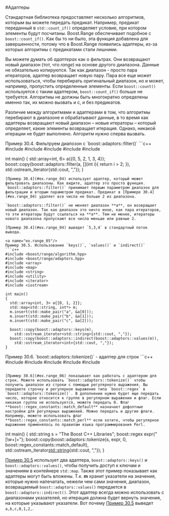 #Адаптеры

Стандартная библиотека предоставляет несколько алгоритмов, которым вы можете передать предикат. Например, предикат переданный в `std::count_if()` определяет условие, при котором элементы будут посчитаны. Boost.Range обеспечивает подобное с `boost::count_if()`. Как бы то ни было, эта функция добавлена для завершенности, потому что в Boost.Range появились адаптеры,  из-за которых алгоритмы с предикатами стали лишними.

Вы можете думать об *адаптерах* как о фильтрах. Они возвращают новый диапазон (тот, что *range*) на основе другого диапазона. Данные не обязательно копируются. Так как диапазон - просто пара итераторов, адаптер возвращает новую пару. Пара все еще может использоваться, чтобы перебирать оригинальный диапазон, но и может, например, пропустить определенные элементы. Если `boost::count()` используется с таким адаптером, `boost::count_if()` больше не требуется. Алгоритмы не должны быть многократно определены именно так, их можно вызвать и с, и без предикатов.

Различие между алгоритмами и адаптерами в том, что алгоритмы перебирают в диапазоне и обрабатывают данные, в то время как адаптеры возвращают новый диапазон – новые итераторы – который определяет, какие элементы возвращает итерация. Однако, никакой итерации не будет выполнено. Алгоритм нужно сперва вызвать.

<a name="ex.range_04"/>
Пример 30.4. Фильтруем диапозон с `boost::adaptors::filter()`
```c++
#include <boost/range/algorithm.hpp>
#include <boost/range/adaptors.hpp>
#include <array>
#include <iterator>
#include <iostream>

int main()
{
  std::array<int, 6> a{{0, 5, 2, 1, 3, 4}};
  boost::copy(boost::adaptors::filter(a, [](int i){ return i > 2; }),
    std::ostream_iterator<int>{std::cout, ","});
}
```
[Пример 30.4](#ex.range_04) использует адаптер, который может фильтровать диапазоны. Как видите, адаптер это просто функция. `boost::adaptors::filter()` принимает первым параметром диапазон для фильтрации и вторым параметром предикат. Предикат в [Примере 30.4](#ex.range_04) удаляет все числа не больше 2 из диапазона.

`boost::adaptors::filter()` не меняет диапазон **a**, он возвращает новый диапазон. Так как диапазон это ничто иное, как пара итераторов, то эти итераторы будут ссылаться на **a**. Тем не менее, итераторы нового диапазона пропускают все числа меньше или равные 2.

[Пример 30.4](#ex.range_04) выведет `5,3,4` в стандартный поток вывода.

<a name="ex.range_05"/>
Пример 30.5. Использование `keys()`, `values()` и `indirect()`
```c++
#include <boost/range/algorithm.hpp>
#include <boost/range/adaptors.hpp>
#include <array>
#include <map>
#include <string>
#include <utility>
#include <iterator>
#include <iostream>

int main()
{
  std::array<int, 3> a{{0, 1, 2}};
  std::map<std::string, int*> m;
  m.insert(std::make_pair("a", &a[0]));
  m.insert(std::make_pair("b", &a[1]));
  m.insert(std::make_pair("c", &a[2]));

  boost::copy(boost::adaptors::keys(m),
    std::ostream_iterator<std::string>{std::cout, ","});
  boost::copy(boost::adaptors::indirect(boost::adaptors::values(m)),
    std::ostream_iterator<int>{std::cout, ","});
}
```

[Пример 30.5](#ex.range_05) использует два адаптера, `boost::adaptors::keys()` и `boost::adaptors::values()`, чтобы получить доступ к ключам и значениям в контейнере `std::map`. Также этот пример показывает как адаптеры могут быть вложены. Т.к. **m** хранит указатели на значения, которые нужно напечатать, нежели чем сами значения, диапазон, возвращаемый `boost::adaptors::values()` передается в `boost::adaptors::indirect()`. Этот адаптер всегда можно использовать с диапазонами указателей, но итерация должна будет вернуть значения, на которые указывают указатели. Вот почему [Пример 30.5](#ex.range_05) выведет `a,b,c,0,1,2,`.

<a name="ex.range_06"/>
Пример 30.6. `boost::adaptors::tokenize()` - адаптер для строк
```c++
#include <boost/range/algorithm.hpp>
#include <boost/range/adaptors.hpp>
#include <boost/regex.hpp>
#include <string>
#include <iostream>

int main()
{
  std::string s = "The Boost C++ Libraries";
  boost::regex expr{"[\\w+]+"};
  boost::copy(boost::adaptors::tokenize(s, expr, 0,
    boost::regex_constants::match_default),
    std::ostream_iterator<std::string>{std::cout, ","});
}
```

[Пример 30.6](#ex.range_06) показывает как работать с адаптером для строк. Можете использовать `boost::adaptors::tokenize()` чтобы получить диапазон из строки с помощью регулярного выражения. Вы передаете строчку и регулярное выражение типа `boost::regex` в `boost::adaptors::tokenize()`. В дополнении нужно будет еще передать число, которое относится к группе в регулярном выражении и флаг. Если никакая группа не используется, можете передать 0. Флаг **boost::regex_constants::match_default** назначает дефолтные настройки для регулярных выражений. Можно передать и другие флаги. Например, можете использовать флаг **boost::regex_constants::match_perl** если хотите, чтобы регулярное выражение применялось по правилам языка программирования Perl. 
